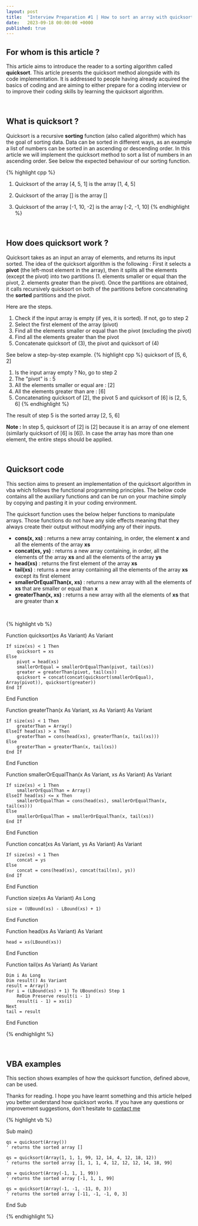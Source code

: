 ```yaml
---
layout: post
title:  "Interview Preparation #1 | How to sort an array with quicksort ?"
date:   2023-09-18 00:00:00 +0000
published: true
---
```


## For whom is this article ?

This article aims to introduce the reader to a sorting algorithm called **quicksort**. This article presents the quicksort method alongside with its code implementation. It is addressed to people having already acquired the basics of coding and are aiming to either prepare for a coding interview or to improve their coding skills by learning the quicksort algorithm.

<br/>

## What is quicksort ?

Quicksort is a recursive **sorting** function (also called algorithm) which has the goal of sorting data. Data can be sorted in different ways, as an example a list of numbers can be sorted in an ascending or descending order. In this article we will implement the quicksort method to sort a list of numbers in an ascending order. See below the expected behaviour of our sorting function.

{% highlight cpp %}
1) Quicksort of the array [4, 5, 1] is the array [1, 4, 5]

2) Quicksort of the array [] is the array []

3) Quicksort of the array [-1, 10, -2] is the array [-2, -1, 10]
{% endhighlight %}

<br/>

## How does quicksort work ?

Quicksort takes as an input an array of elements, and returns its input sorted. The idea of the quicksort algorithm is the following : First it selects a **pivot** (the left-most element in the array), then it splits all the elements (except the pivot) into two partitions (1. elements smaller or equal than the pivot, 2. elements greater than the pivot). Once the partitions are obtained, it calls recursively quicksort on both of the partitions before concatenating the **sorted** partitions and the pivot.

Here are the steps.
1. Check if the input array is empty (if yes, it is sorted). If not, go to step 2
2. Select the first element of the array (pivot)
3. Find all the elements smaller or equal than the pivot (excluding the pivot)
4. Find all the elements greater than the pivot
5. Concatenate quicksort of (3), the pivot and quicksort of (4)

See below a step-by-step example.
{% highlight cpp %}
quicksort of [5, 6, 2]
1. Is the input array empty ? No, go to step 2
2. The "pivot" is : 5
3. All the elements smaller or equal are : [2]
4. All the elements greater than are : [6]
5. Concatenating quicksort of [2], the pivot 5 and quicksort of [6] is [2, 5, 6]
{% endhighlight %}

The result of step 5 is the sorted array [2, 5, 6]

**Note :** In step 5, quicksort of [2] is [2] because it is an array of one element (similarly quicksort of [6] is [6]). In case the array has more than one element, the entire steps should be applied.

<br/>

## Quicksort code

This section aims to present an implementation of the quicksort algorithm in vba which follows the functional programming principles. The below code contains all the auxiliary functions and can be run on your machine simply by copying and pasting it in your coding environment.

The quicksort function uses the below helper functions to manipulate arrays. Those functions do not have any side effects meaning that they always create their output without modifying any of their inputs. 
- **cons(x, xs)** : returns a new array containing, in order, the element **x** and all the elements of the array **xs**
- **concat(xs, ys)** : returns a new array containing, in order, all the elements of the array **xs** and all the elements of the array **ys**
- **head(xs)** : returns the first element of the array **xs**
- **tail(xs)** : returns a new array containing all the elements of the array **xs** except its first element
- **smallerOrEqualThan(x, xs)** : returns a new array with all the elements of **xs** that are smaller or equal than **x**
- **greaterThan(x, xs)** : returns a new array with all the elements of **xs** that are greater than **x**

<br/>

{% highlight vb %}

Function quicksort(xs As Variant) As Variant

    If size(xs) < 1 Then
        quicksort = xs
    Else
        pivot = head(xs)
        smallerOrEqual = smallerOrEqualThan(pivot, tail(xs))
        greater = greaterThan(pivot, tail(xs))
        quicksort = concat(concat(quicksort(smallerOrEqual), Array(pivot)), quicksort(greater))
    End If

End Function

Function greaterThan(x As Variant, xs As Variant) As Variant

    If size(xs) < 1 Then
        greaterThan = Array()
    ElseIf head(xs) > x Then
        greaterThan = cons(head(xs), greaterThan(x, tail(xs)))
    Else
        greaterThan = greaterThan(x, tail(xs))
    End If

End Function

Function smallerOrEqualThan(x As Variant, xs As Variant) As Variant

    If size(xs) < 1 Then
        smallerOrEqualThan = Array()
    ElseIf head(xs) <= x Then
        smallerOrEqualThan = cons(head(xs), smallerOrEqualThan(x, tail(xs)))
    Else
        smallerOrEqualThan = smallerOrEqualThan(x, tail(xs))
    End If

End Function

Function concat(xs As Variant, ys As Variant) As Variant

    If size(xs) < 1 Then
        concat = ys
    Else
        concat = cons(head(xs), concat(tail(xs), ys))
    End If

End Function

Function size(xs As Variant) As Long

    size = (UBound(xs) - LBound(xs) + 1)

End Function

Function head(xs As Variant) As Variant

    head = xs(LBound(xs))

End Function

Function tail(xs As Variant) As Variant

    Dim i As Long
    Dim result() As Variant
    result = Array()
    For i = (LBound(xs) + 1) To UBound(xs) Step 1
        ReDim Preserve result(i - 1)
        result(i - 1) = xs(i)
    Next
    tail = result
    
End Function

{% endhighlight %}

<br/>

## VBA examples
This section shows examples of how the quicksort function, defined above, can be used.

Thanks for reading. I hope you have learnt something and this article helped you better understand how quicksort works. If you have any questions or improvement suggestions, don't hesitate to <a href="mailto:hello@assadnavi.ch">contact me</a>


{% highlight vb %}

Sub main()

    qs = quicksort(Array())
    ' returns the sorted array []

    qs = quicksort(Array(1, 1, 1, 99, 12, 14, 4, 12, 18, 12))
    ' returns the sorted array [1, 1, 1, 4, 12, 12, 12, 14, 18, 99]

    qs = quicksort(Array(-1, 1, 1, 99))
    ' returns the sorted array [-1, 1, 1, 99]

    qs = quicksort(Array(-1, -1, -11, 0, 3))
    ' returns the sorted array [-11, -1, -1, 0, 3]

End Sub

{% endhighlight %}
